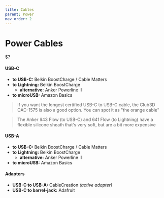 ```yaml
---
title: Cables
parent: Power
nav_order: 2
---
```

# Power Cables

$?

#### USB-C

- **to USB-C:** Belkin BoostCharge / Cable Matters
- **to Lightning:** Belkin BoostCharge
	- **alternative:** Anker Powerline II
- **to microUSB:** Amazon Basics

> If you want the longest certified USB-C to USB-C cable, the Club3D CAC-1575 is also a good option. You can spot it as "the orange cable"

> The Anker 643 Flow (to USB-C) and 641 Flow (to Lightning) have a flexible silicone sheath that's very soft, but are a bit more expensive

#### USB-A

- **to USB-C:** Belkin BoostCharge / Cable Matters
- **to Lightning:** Belkin BoostCharge
	- **alternative:** Anker Powerline II
- **to microUSB:** Amazon Basics

#### Adapters

- **USB-C to USB-A:** CableCreation *(active adapter)*
- **USB-C to barrel-jack:** Adafruit
